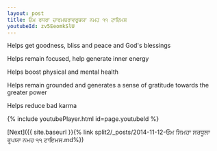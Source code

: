 ```yaml
---
layout: post
title: ਓਮ ਰਧਰਾ ਚਾਰਮਬਰਾਵਰੂਥਯਾ ਨਮਹ ੧੧ ਟਾਇਮਸ
youtubeId: zv5EeomkSlU
---
```

 
 
Helps get goodness, bliss and peace and God's blessings
 
Helps remain focused, help generate inner energy 
 
Helps boost physical and mental health 
 
Helps remain grounded and generates a sense of gratitude towards the greater power 
 
Helps reduce bad karma
 
 
 
 


{% include youtubePlayer.html id=page.youtubeId %}
 
[Next]({{ site.baseurl }}{% link  split2/_posts/2014-11-12-ਓਮ ਸਿਮਹਾ ਸਰਧੂਲਾ ਰੂਪਯਾ ਨਮਹ ੧੧ ਟਾਇਮਸ.md%})
 
